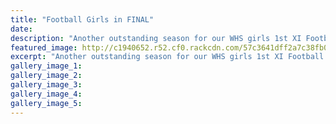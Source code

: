 ```yaml
---
title: "Football Girls in FINAL"
date: 
description: "Another outstanding season for our WHS girls 1st XI Football team and coach Colm Smyth as they head into the GRAND FINAL of the Wanganui Senior Women's Division 1 Final, Saturday 27 Aug at WHS..."
featured_image: http://c1940652.r52.cf0.rackcdn.com/57c3641dff2a7c38fb00184f/Poster-Final-GIRLS-football-27-Aug-2016.png
excerpt: "Another outstanding season for our WHS girls 1st XI Football team and coach Colm Smyth as they head into the GRAND FINAL of the Wanganui Senior Women's Division 1 Final, Saturday 27 Aug at WHS with kickoff at 2.30pm."
gallery_image_1: 
gallery_image_2: 
gallery_image_3: 
gallery_image_4: 
gallery_image_5: 
---
```

